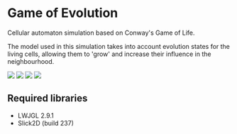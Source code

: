 # Game of Evolution
Cellular automaton simulation based on Conway's Game of Life.

The model used in this simulation takes into account evolution states for the living cells, allowing them to 'grow' and increase their influence in the neighbourhood.

<img src="https://i.imgur.com/IybNFis.png"/>
<img src="https://i.imgur.com/hvUapmu.png"/>
<img src="https://i.imgur.com/mvjNs1r.png"/>
<img src="http://i.imgur.com/cQRvKGt.png"/>

## Required libraries
- LWJGL 2.9.1
- Slick2D (build 237)
